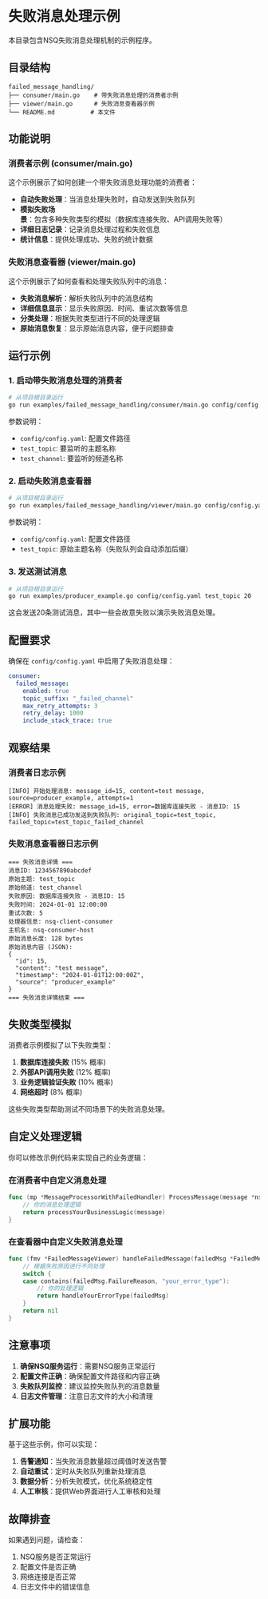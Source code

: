 # 失败消息处理示例

本目录包含NSQ失败消息处理机制的示例程序。

## 目录结构

```
failed_message_handling/
├── consumer/main.go    # 带失败消息处理的消费者示例
├── viewer/main.go      # 失败消息查看器示例
└── README.md          # 本文件
```

## 功能说明

### 消费者示例 (consumer/main.go)

这个示例展示了如何创建一个带失败消息处理功能的消费者：

- **自动失败处理**：当消息处理失败时，自动发送到失败队列
- **模拟失败场景**：包含多种失败类型的模拟（数据库连接失败、API调用失败等）
- **详细日志记录**：记录消息处理过程和失败信息
- **统计信息**：提供处理成功、失败的统计数据

### 失败消息查看器 (viewer/main.go)

这个示例展示了如何查看和处理失败队列中的消息：

- **失败消息解析**：解析失败队列中的消息结构
- **详细信息显示**：显示失败原因、时间、重试次数等信息
- **分类处理**：根据失败类型进行不同的处理逻辑
- **原始消息恢复**：显示原始消息内容，便于问题排查

## 运行示例

### 1. 启动带失败消息处理的消费者

```bash
# 从项目根目录运行
go run examples/failed_message_handling/consumer/main.go config/config.yaml test_topic test_channel
```

参数说明：
- `config/config.yaml`: 配置文件路径
- `test_topic`: 要监听的主题名称
- `test_channel`: 要监听的频道名称

### 2. 启动失败消息查看器

```bash
# 从项目根目录运行
go run examples/failed_message_handling/viewer/main.go config/config.yaml test_topic
```

参数说明：
- `config/config.yaml`: 配置文件路径
- `test_topic`: 原始主题名称（失败队列会自动添加后缀）

### 3. 发送测试消息

```bash
# 从项目根目录运行
go run examples/producer_example.go config/config.yaml test_topic 20
```

这会发送20条测试消息，其中一些会故意失败以演示失败消息处理。

## 配置要求

确保在 `config/config.yaml` 中启用了失败消息处理：

```yaml
consumer:
  failed_message:
    enabled: true
    topic_suffix: "_failed_channel"
    max_retry_attempts: 3
    retry_delay: 1000
    include_stack_trace: true
```

## 观察结果

### 消费者日志示例

```
[INFO] 开始处理消息: message_id=15, content=test message, source=producer_example, attempts=1
[ERROR] 消息处理失败: message_id=15, error=数据库连接失败 - 消息ID: 15
[INFO] 失败消息已成功发送到失败队列: original_topic=test_topic, failed_topic=test_topic_failed_channel
```

### 失败消息查看器日志示例

```
=== 失败消息详情 ===
消息ID: 1234567890abcdef
原始主题: test_topic
原始频道: test_channel
失败原因: 数据库连接失败 - 消息ID: 15
失败时间: 2024-01-01 12:00:00
重试次数: 5
处理器信息: nsq-client-consumer
主机名: nsq-consumer-host
原始消息长度: 128 bytes
原始消息内容 (JSON):
{
  "id": 15,
  "content": "test message",
  "timestamp": "2024-01-01T12:00:00Z",
  "source": "producer_example"
}
=== 失败消息详情结束 ===
```

## 失败类型模拟

消费者示例模拟了以下失败类型：

1. **数据库连接失败** (15% 概率)
2. **外部API调用失败** (12% 概率)  
3. **业务逻辑验证失败** (10% 概率)
4. **网络超时** (8% 概率)

这些失败类型帮助测试不同场景下的失败消息处理。

## 自定义处理逻辑

你可以修改示例代码来实现自己的业务逻辑：

### 在消费者中自定义消息处理

```go
func (mp *MessageProcessorWithFailedHandler) ProcessMessage(message *nsq.Message) error {
    // 你的消息处理逻辑
    return processYourBusinessLogic(message)
}
```

### 在查看器中自定义失败消息处理

```go
func (fmv *FailedMessageViewer) handleFailedMessage(failedMsg *FailedMessage) error {
    // 根据失败原因进行不同处理
    switch {
    case contains(failedMsg.FailureReason, "your_error_type"):
        // 你的处理逻辑
        return handleYourErrorType(failedMsg)
    }
    return nil
}
```

## 注意事项

1. **确保NSQ服务运行**：需要NSQ服务正常运行
2. **配置文件正确**：确保配置文件路径和内容正确
3. **失败队列监控**：建议监控失败队列的消息数量
4. **日志文件管理**：注意日志文件的大小和清理

## 扩展功能

基于这些示例，你可以实现：

1. **告警通知**：当失败消息数量超过阈值时发送告警
2. **自动重试**：定时从失败队列重新处理消息
3. **数据分析**：分析失败模式，优化系统稳定性
4. **人工审核**：提供Web界面进行人工审核和处理

## 故障排查

如果遇到问题，请检查：

1. NSQ服务是否正常运行
2. 配置文件是否正确
3. 网络连接是否正常
4. 日志文件中的错误信息
